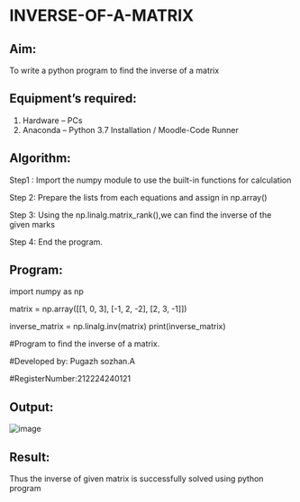 # INVERSE-OF-A-MATRIX
## Aim:
To write a python program to find the inverse of a matrix
## Equipment’s required:
1. 	Hardware – PCs
2. 	Anaconda – Python 3.7 Installation / Moodle-Code Runner
## Algorithm:
Step1 : Import the numpy module to use the built-in functions for calculation

Step 2: Prepare the lists from each equations and assign in np.array()

Step 3: Using the np.linalg.matrix_rank(),we can find the inverse of the given marks

Step 4: End the program.

## Program:

import numpy as np

matrix = np.array([[1, 0, 3], 
                   [-1, 2, -2], 
                   [2, 3, -1]])

inverse_matrix = np.linalg.inv(matrix)
print(inverse_matrix)

#Program to find the inverse of a matrix.

#Developed by: Pugazh sozhan.A

#RegisterNumber:212224240121

## Output:

![image](https://github.com/user-attachments/assets/67ed811c-bb1e-4a31-9a37-44a32297d467)

## Result:
Thus the inverse of given matrix is successfully solved using python program

